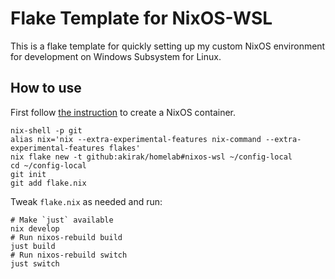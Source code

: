 # Flake Template for NixOS-WSL

This is a flake template for quickly setting up my custom NixOS environment for
development on Windows Subsystem for Linux.

## How to use

First follow [the
instruction](https://github.com/nix-community/NixOS-WSL?tab=readme-ov-file#quick-start)
to create a NixOS container.

``` shell
nix-shell -p git
alias nix='nix --extra-experimental-features nix-command --extra-experimental-features flakes'
nix flake new -t github:akirak/homelab#nixos-wsl ~/config-local
cd ~/config-local
git init
git add flake.nix
```

Tweak `flake.nix` as needed and run:

``` shell
# Make `just` available
nix develop
# Run nixos-rebuild build
just build
# Run nixos-rebuild switch
just switch
```
